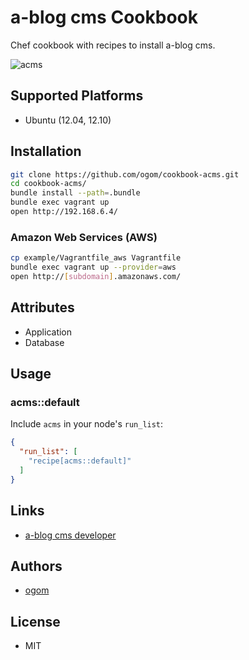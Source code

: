 a-blog cms Cookbook
===================

Chef cookbook with recipes to install a-blog cms.

![acms](http://ogom.github.io/cookbook-acms/assets/img/acms.gif)

## Supported Platforms

* Ubuntu (12.04, 12.10)

## Installation

```bash
git clone https://github.com/ogom/cookbook-acms.git
cd cookbook-acms/
bundle install --path=.bundle
bundle exec vagrant up
open http://192.168.6.4/
```

### Amazon Web Services (AWS)

```bash
cp example/Vagrantfile_aws Vagrantfile
bundle exec vagrant up --provider=aws
open http://[subdomain].amazonaws.com/
```

## Attributes

* Application
* Database

## Usage

### acms::default

Include `acms` in your node's `run_list`:

```json
{
  "run_list": [
    "recipe[acms::default]"
  ]
}
```

## Links

* [a-blog cms developer](http://developer.a-blogcms.jp)

## Authors

* [ogom](https://github.com/ogom)

## License

* MIT
